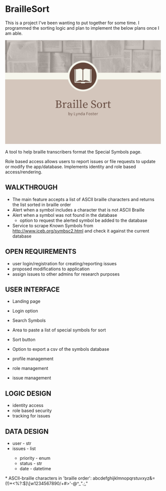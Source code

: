 # BrailleSort

This is a project I've been wanting to put together for some time. I programmed the sorting logic and plan to implement the below plans once I am able. 

![My App](./app.png)

A tool to help braille transcribers format the Special Symbols page. 

Role based access allows users to report issues or file requests to update or modify the app/database. Implements identity and role based access/rendering. 

## WALKTHROUGH

- The main feature accepts a list of ASCII braille characters and returns the list sorted in braille order
- Alert when a symbol includes a character that is not ASCII Braille
- Alert when a symbol was not found in the database
	- option to request the alerted symbol be added to the database
- Service to scrape Known Symbols from http://www.iceb.org/symbsc2.html and check it against the current database

## OPEN REQUIREMENTS

- user login/registration for creating/reporting issues
- proposed modifications to application
- assign issues to other admins for research purposes

## USER INTERFACE

- Landing page
- Login option
- Search Symbols
- Area to paste a list of special symbols for sort
- Sort button
- Option to export a csv of the symbols database

- profile management
- role management
- issue management

## LOGIC DESIGN

- identity access
- role based security
- tracking for issues

## DATA DESIGN

- user - str
- issues - list<issue>
	- priority - enum
	- status - str
	- date - datetime

\* ASCII-braille characters in 'braille order': abcdefghijklmnopqrstuvxyz&=(!)*<%?:$]\\[w1234567890/+#>'-@^_\".;,"
